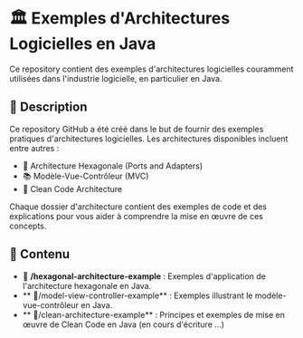 # 🏛️ Exemples d'Architectures Logicielles en Java

Ce repository contient des exemples d'architectures logicielles couramment utilisées dans l'industrie logicielle, en particulier en Java.

## 📜 Description

Ce repository GitHub a été créé dans le but de fournir des exemples pratiques d'architectures logicielles. Les architectures disponibles incluent entre autres :

- 🔷 Architecture Hexagonale (Ports and Adapters)
- 📚 Modèle-Vue-Contrôleur (MVC)
- 🧼 Clean Code Architecture

Chaque dossier d'architecture contient des exemples de code et des explications pour vous aider à comprendre la mise en œuvre de ces concepts.

## 📂 Contenu

- 📁 **/hexagonal-architecture-example** : Exemples d'application de l'architecture hexagonale en Java.
- ** 📁/model-view-controller-example** : Exemples illustrant le modèle-vue-contrôleur en Java.
- ** 📁/clean-architecture-example** : Principes et exemples de mise en œuvre de Clean Code en Java (en cours d'écriture ...)



